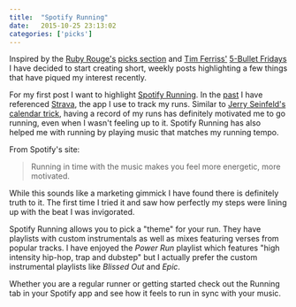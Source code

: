 ```yaml
---
title:  "Spotify Running"
date:   2015-10-25 23:13:02
categories: ['picks']
---
```


Inspired by the [Ruby Rouge's](https://devchat.tv/ruby-rogues/) [picks section](https://devchat.tv/ruby-rogues/picks) and [Tim Ferriss'](http://fourhourworkweek.com/) [5-Bullet Fridays](http://www.fourhournewsletter.com/site/fourhourworkweeknewsletter/webform.html?wid=6&u=w&mg_param3=4) I have decided to start creating short, weekly posts highlighting a few things that have piqued my interest recently.

For my first post I want to highlight [Spotify Running](https://www.spotify.com/us/running/). In the [past](/2015/05/why-i-love-the-cloud/) I have referenced [Strava](https://www.strava.com/), the app I use to track my runs. Similar to [Jerry Seinfeld's calendar trick](http://lifehacker.com/281626/jerry-seinfelds-productivity-secret), having a record of my runs has definitely motivated me to go running, even when I wasn't feeling up to it. Spotify Running has also helped me with running by playing music that matches my running tempo.

From Spotify's site:

> Running in time with the music makes you feel more energetic, more motivated.

While this sounds like a marketing gimmick I have found there is definitely truth to it. The first time I tried it and saw how perfectly my steps were lining up with the beat I was invigorated.

Spotify Running allows you to pick a "theme" for your run. They have playlists with custom instrumentals as well as mixes featuring verses from popular tracks. I have enjoyed the *Power Run* playlist which features  "high intensity hip-hop, trap and dubstep"  but I actually prefer the custom instrumental playlists like *Blissed Out* and *Epic*.

Whether you are a regular runner or getting started check out the Running tab in your Spotify app and see how it feels to run in sync with your music.
